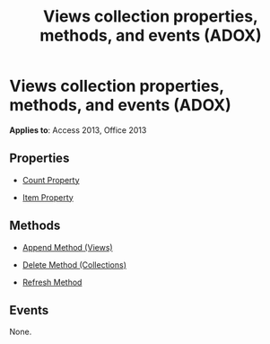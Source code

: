 ﻿---
title: Views collection properties, methods, and events (ADOX)
TOCTitle: Views collection properties, methods, and events (ADOX)
ms:assetid: 83108c15-39f9-d82b-9617-be1938bdc2f7
ms:mtpsurl: https://msdn.microsoft.com/library/JJ249570(v=office.15)
ms:contentKeyID: 48546000
ms.date: 09/18/2015
mtps_version: v=office.15
---

# Views collection properties, methods, and events (ADOX)


**Applies to**: Access 2013, Office 2013

## Properties

- [Count Property](count-property-ado.md)

- [Item Property](item-property-ado.md)

## Methods

- [Append Method (Views)](append-method-adox-views.md)

- [Delete Method (Collections)](delete-method-adox-collections.md)

- [Refresh Method](refresh-method-ado.md)

## Events

None.

